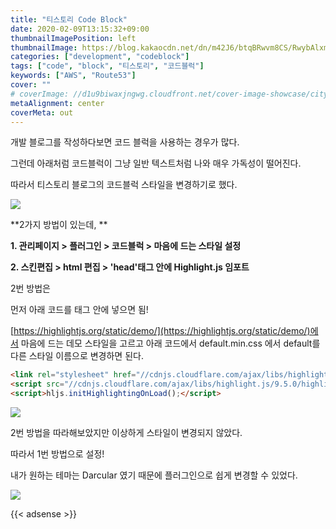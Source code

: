 ```yaml
---
title: "티스토리 Code Block"
date: 2020-02-09T13:15:32+09:00
thumbnailImagePosition: left
thumbnailImage: https://blog.kakaocdn.net/dn/m42J6/btqBRwvm8CS/RwybAlxm2zeLp2zEk32w91/img.png
categories: ["development", "codeblock"]
tags: ["code", "block", "티스토리", "코드블럭"]
keywords: ["AWS", "Route53"]
cover: ""
# coverImage: //d1u9biwaxjngwg.cloudfront.net/cover-image-showcase/city.jpg
metaAlignment: center
coverMeta: out
---
```


개발 블로그를 작성하다보면 코드 블럭을 사용하는 경우가 많다. 

그런데 아래처럼 코드블럭이 그냥 일반 텍스트처럼 나와 매우 가독성이 떨어진다. 

따라서 티스토리 블로그의 코드블럭 스타일을 변경하기로 했다. 

![](https://blog.kakaocdn.net/dn/GrZYu/btqBNMNomxQ/f9wfkU88g7Umz5L3CsjyR0/img.png)


**2가지 방법이 있는데, **

**1\. 관리페이지 > 플러그인 > 코드블럭 > 마음에 드는 스타일 설정**

**2\. 스킨편집 > html 편집 > 'head'태그 안에 Highlight.js 임포트**

2번 방법은

먼저 아래 코드를 <head>태그 안에 넣으면 됨!

[https://highlightjs.org/static/demo/](https://highlightjs.org/static/demo/)에서 마음에 드는 데모 스타일을 고르고 아래 코드에서 default.min.css 에서 default를 다른 스타일 이름으로 변경하면 된다. 


```html
<link rel="stylesheet" href="//cdnjs.cloudflare.com/ajax/libs/highlight.js/9.5.0/styles/default.min.css">
<script src="//cdnjs.cloudflare.com/ajax/libs/highlight.js/9.5.0/highlight.min.js"></script>
<script>hljs.initHighlightingOnLoad();</script>
```

![](https://blog.kakaocdn.net/dn/m42J6/btqBRwvm8CS/RwybAlxm2zeLp2zEk32w91/img.png)

2번 방법을 따라해보았지만 이상하게 스타일이 변경되지 않았다. 

따라서 1번 방법으로 설정!

내가 원하는 테마는 Darcular 였기 때문에 플러그인으로 쉽게 변경할 수 있었다. 

![](https://blog.kakaocdn.net/dn/zBpLt/btqBQ2nKxw1/H8M1NjN6KDoNJJ7zQBxw3k/img.png)


{{< adsense >}}